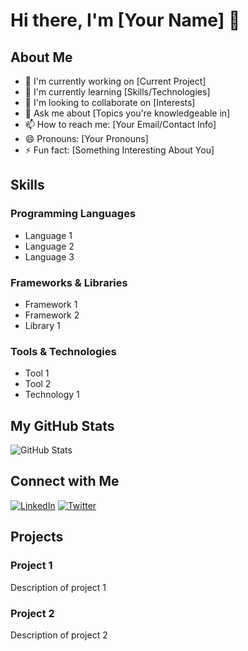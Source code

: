 # Hi there, I'm [Your Name] 👋

## About Me
- 🔭 I'm currently working on [Current Project]
- 🌱 I'm currently learning [Skills/Technologies]
- 👯 I'm looking to collaborate on [Interests]
- 💬 Ask me about [Topics you're knowledgeable in]
- 📫 How to reach me: [Your Email/Contact Info]
- 😄 Pronouns: [Your Pronouns]
- ⚡ Fun fact: [Something Interesting About You]

## Skills
### Programming Languages
- Language 1
- Language 2
- Language 3

### Frameworks & Libraries
- Framework 1
- Framework 2
- Library 1

### Tools & Technologies
- Tool 1
- Tool 2
- Technology 1

## My GitHub Stats
![GitHub Stats](https://github-readme-stats.vercel.app/api?username=YourGitHubUsername&show_icons=true&theme=radical)

## Connect with Me
[![LinkedIn](https://img.shields.io/badge/LinkedIn-blue?style=flat&logo=linkedin&labelColor=blue)](Your_LinkedIn_Profile_Link)
[![Twitter](https://img.shields.io/badge/Twitter-1DA1F2?style=flat&logo=twitter&logoColor=white)](Your_Twitter_Profile_Link)

## Projects
### Project 1
Description of project 1

### Project 2
Description of project 2

<!-- Feel free to customize this template to showcase your personality and achievements! -->
